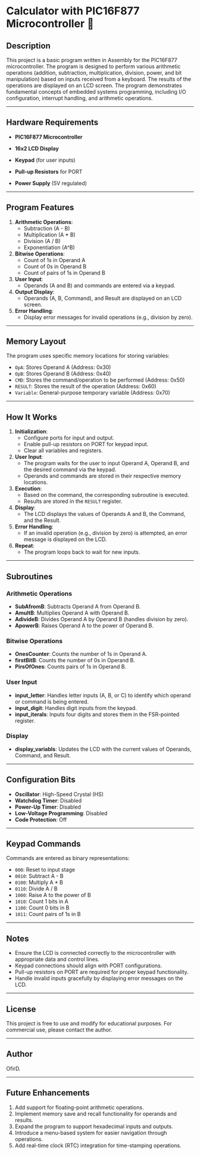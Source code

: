 # Calculator with PIC16F877 Microcontroller 🧮

## Description

This project is a basic program written in Assembly for the PIC16F877 microcontroller. The program is designed to perform various arithmetic operations (addition, subtraction, multiplication, division, power, and bit manipulation) based on inputs received from a keyboard. The results of the operations are displayed on an LCD screen. The program demonstrates fundamental concepts of embedded systems programming, including I/O configuration, interrupt handling, and arithmetic operations.

---

## Hardware Requirements

- **PIC16F877 Microcontroller**

- **16x2 LCD Display**

- **Keypad** (for user inputs)

- **Pull-up Resistors** for PORT

- **Power Supply** (5V regulated)

---

## Program Features

1. **Arithmetic Operations**:
   - Subtraction (A - B)
   - Multiplication (A \* B)
   - Division (A / B)
   - Exponentiation (A^B)
2. **Bitwise Operations**:
   - Count of 1s in Operand A
   - Count of 0s in Operand B
   - Count of pairs of 1s in Operand B
3. **User Input**:
   - Operands (A and B) and commands are entered via a keypad.
4. **Output Display**:
   - Operands (A, B, Command), and Result are displayed on an LCD screen.
5. **Error Handling**:
   - Display error messages for invalid operations (e.g., division by zero).

---

## Memory Layout

The program uses specific memory locations for storing variables:

- `OpA`: Stores Operand A (Address: 0x30)
- `OpB`: Stores Operand B (Address: 0x40)
- `CMD`: Stores the command/operation to be performed (Address: 0x50)
- `RESULT`: Stores the result of the operation (Address: 0x60)
- `Variable`: General-purpose temporary variable (Address: 0x70)

---

## How It Works

1. **Initialization**:
   - Configure ports for input and output.
   - Enable pull-up resistors on PORT for keypad input.
   - Clear all variables and registers.
2. **User Input**:
   - The program waits for the user to input Operand A, Operand B, and the desired command via the keypad.
   - Operands and commands are stored in their respective memory locations.
3. **Execution**:
   - Based on the command, the corresponding subroutine is executed.
   - Results are stored in the `RESULT` register.
4. **Display**:
   - The LCD displays the values of Operands A and B, the Command, and the Result.
5. **Error Handling**:
   - If an invalid operation (e.g., division by zero) is attempted, an error message is displayed on the LCD.
6. **Repeat**:
   - The program loops back to wait for new inputs.

---

## Subroutines

### Arithmetic Operations

- **SubAfromB**: Subtracts Operand A from Operand B.
- **AmultB**: Multiplies Operand A with Operand B.
- **AdivideB**: Divides Operand A by Operand B (handles division by zero).
- **ApowerB**: Raises Operand A to the power of Operand B.

### Bitwise Operations

- **OnesCounter**: Counts the number of 1s in Operand A.
- **firstBitB**: Counts the number of 0s in Operand B.
- **PirsOfOnes**: Counts pairs of 1s in Operand B.

### User Input

- **input\_letter**: Handles letter inputs (A, B, or C) to identify which operand or command is being entered.
- **input\_digit**: Handles digit inputs from the keypad.
- **input\_iterals**: Inputs four digits and stores them in the FSR-pointed register.

### Display

- **display\_variabls**: Updates the LCD with the current values of Operands, Command, and Result.

---

## Configuration Bits

- **Oscillator**: High-Speed Crystal (HS)
- **Watchdog Timer**: Disabled
- **Power-Up Timer**: Disabled
- **Low-Voltage Programming**: Disabled
- **Code Protection**: Off

---

## Keypad Commands

Commands are entered as binary representations:

- `000`: Reset to input stage
- `0010`: Subtract A - B
- `0100`: Multiply A \* B
- `0110`: Divide A / B
- `1000`: Raise A to the power of B
- `1010`: Count 1 bits in A
- `1100`: Count 0 bits in B
- `1011`: Count pairs of 1s in B

---

## Notes

- Ensure the LCD is connected correctly to the microcontroller with appropriate data and control lines.
- Keypad connections should align with PORT configurations.
- Pull-up resistors on PORT are required for proper keypad functionality.
- Handle invalid inputs gracefully by displaying error messages on the LCD.

---

## License

This project is free to use and modify for educational purposes. For commercial use, please contact the author.

---

## Author

OfirD.

---

## Future Enhancements

1. Add support for floating-point arithmetic operations.
2. Implement memory save and recall functionality for operands and results.
3. Expand the program to support hexadecimal inputs and outputs.
4. Introduce a menu-based system for easier navigation through operations.
5. Add real-time clock (RTC) integration for time-stamping operations.

